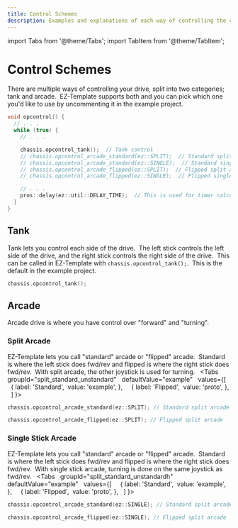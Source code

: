```yaml
---
title: Control Schemes
description: Examples and explanations of each way of controlling the chassis
---
```

import Tabs from '@theme/Tabs';
import TabItem from '@theme/TabItem';

# Control Schemes

There are multiple ways of controlling your drive, split into two categories; tank and arcade.  EZ-Template supports both and you can pick which one you'd like to use by uncommenting it in the example project.  
```cpp
void opcontrol() {
  // . . .
  while (true) {
    // . . .

    chassis.opcontrol_tank();  // Tank control
    // chassis.opcontrol_arcade_standard(ez::SPLIT);  // Standard split arcade
    // chassis.opcontrol_arcade_standard(ez::SINGLE);  // Standard single arcade
    // chassis.opcontrol_arcade_flipped(ez::SPLIT);  // Flipped split arcade
    // chassis.opcontrol_arcade_flipped(ez::SINGLE);  // Flipped single arcade

    // . . .
    pros::delay(ez::util::DELAY_TIME);  // This is used for timer calculations!  Keep this ez::util::DELAY_TIME
  }
}
```

## Tank
Tank lets you control each side of the drive.  The left stick controls the left side of the drive, and the right stick controls the right side of the drive.  This can be called in EZ-Template with `chassis.opcontrol_tank();`.  This is the default in the example project.  
```cpp
chassis.opcontrol_tank();
```

## Arcade
Arcade drive is where you have control over "forward" and "turning".  

### Split Arcade
EZ-Template lets you call "standard" arcade or "flipped" arcade.  Standard is where the left stick does fwd/rev and flipped is where the right stick does fwd/rev.  With split arcade, the other joystick is used for turning.   
<Tabs
  groupId="split_standard_unstandard"
  defaultValue="example"
  values={[
    { label: 'Standard',  value: 'example', },
    { label: 'Flipped',  value: 'proto', },
  ]
}>

<TabItem value="example">

```cpp
chassis.opcontrol_arcade_standard(ez::SPLIT); // Standard split arcade
```
</TabItem>


<TabItem value="proto">

```cpp
chassis.opcontrol_arcade_flipped(ez::SPLIT); // Flipped split arcade
```
</TabItem>
</Tabs>

### Single Stick Arcade 
EZ-Template lets you call "standard" arcade or "flipped" arcade.  Standard is where the left stick does fwd/rev and flipped is where the right stick does fwd/rev.  With single stick arcade, turning is done on the same joystick as fwd/rev.   
<Tabs
  groupId="split_standard_unstandardh"
  defaultValue="example"
  values={[
    { label: 'Standard',  value: 'example', },
    { label: 'Flipped',  value: 'proto', },
  ]
}>

<TabItem value="example">

```cpp
chassis.opcontrol_arcade_standard(ez::SINGLE); // Standard split arcade
```
</TabItem>


<TabItem value="proto">

```cpp
chassis.opcontrol_arcade_flipped(ez::SINGLE); // Flipped split arcade
```
</TabItem>
</Tabs>
